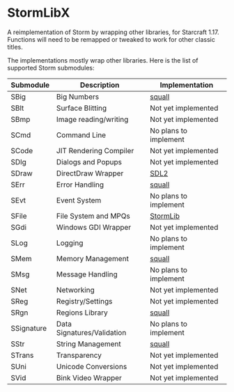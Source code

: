 # StormLibX

A reimplementation of Storm by wrapping other libraries, for Starcraft 1.17. Functions will need to be remapped or tweaked to work for other classic titles.

The implementations mostly wrap other libraries. Here is the list of supported Storm submodules:


| Submodule  | Description                | Implementation                                          |
|------------|----------------------------|---------------------------------------------------------|
| SBig       | Big Numbers                | [squall](https://github.com/whoahq/squall)              |
| SBlt       | Surface Blitting           | Not yet implemented                                     |
| SBmp       | Image reading/writing      | Not yet implemented                                     |
| SCmd       | Command Line               | No plans to implement                                   |
| SCode      | JIT Rendering Compiler     | Not yet implemented                                     |
| SDlg       | Dialogs and Popups         | Not yet implemented                                     |
| SDraw      | DirectDraw Wrapper         | [SDL2](https://github.com/libsdl-org/SDL)               |
| SErr       | Error Handling             | [squall](https://github.com/whoahq/squall)              |
| SEvt       | Event System               | No plans to implement                                   |
| SFile      | File System and MPQs       | [StormLib](https://github.com/ladislav-zezula/StormLib) |
| SGdi       | Windows GDI Wrapper        | Not yet implemented                                     |
| SLog       | Logging                    | No plans to implement                                   |
| SMem       | Memory Management          | [squall](https://github.com/whoahq/squall)              |
| SMsg       | Message Handling           | No plans to implement                                   |
| SNet       | Networking                 | Not yet implemented                                     |
| SReg       | Registry/Settings          | Not yet implemented                                     |
| SRgn       | Regions Library            | [squall](https://github.com/whoahq/squall)              |
| SSignature | Data Signatures/Validation | No plans to implement                                   |
| SStr       | String Management          | [squall](https://github.com/whoahq/squall)              |
| STrans     | Transparency               | Not yet implemented                                     |
| SUni       | Unicode Conversions        | Not yet implemented                                     |
| SVid       | Bink Video Wrapper         | Not yet implemented                                     |
